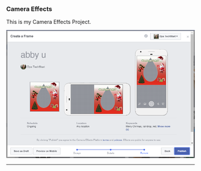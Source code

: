 ### Camera Effects

This is my Camera Effects Project.

![abby u](https://github.com/abigailuvalle/abigailuvalle.github.io/blob/master/abby%20u.PNG?raw=true "Optional Title")

***
